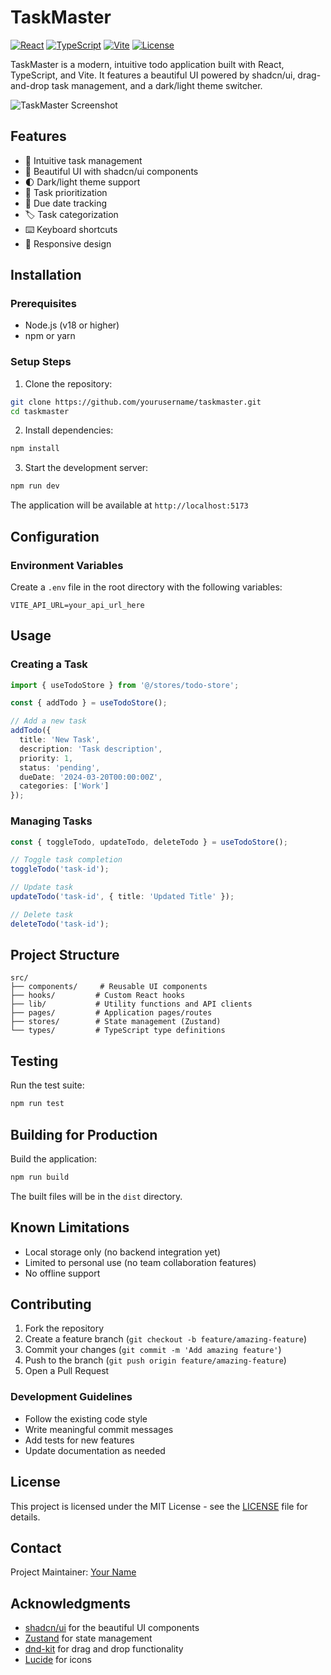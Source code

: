 # TaskMaster

[![React](https://img.shields.io/badge/React-18.3-blue.svg)](https://reactjs.org/)
[![TypeScript](https://img.shields.io/badge/TypeScript-5.6-blue.svg)](https://www.typescriptlang.org/)
[![Vite](https://img.shields.io/badge/Vite-5.4-brightgreen.svg)](https://vitejs.dev/)
[![License](https://img.shields.io/badge/License-MIT-green.svg)](LICENSE)

TaskMaster is a modern, intuitive todo application built with React, TypeScript, and Vite. It features a beautiful UI powered by shadcn/ui, drag-and-drop task management, and a dark/light theme switcher.

![TaskMaster Screenshot](screenshot.png)

## Features

- 📝 Intuitive task management
- 🎨 Beautiful UI with shadcn/ui components
- 🌓 Dark/light theme support
- 🎯 Task prioritization
- 📅 Due date tracking
- 🏷️ Task categorization
- ⌨️ Keyboard shortcuts
- 📱 Responsive design

## Installation

### Prerequisites

- Node.js (v18 or higher)
- npm or yarn

### Setup Steps

1. Clone the repository:
```bash
git clone https://github.com/yourusername/taskmaster.git
cd taskmaster
```

2. Install dependencies:
```bash
npm install
```

3. Start the development server:
```bash
npm run dev
```

The application will be available at `http://localhost:5173`

## Configuration

### Environment Variables

Create a `.env` file in the root directory with the following variables:

```env
VITE_API_URL=your_api_url_here
```

## Usage

### Creating a Task

```typescript
import { useTodoStore } from '@/stores/todo-store';

const { addTodo } = useTodoStore();

// Add a new task
addTodo({
  title: 'New Task',
  description: 'Task description',
  priority: 1,
  status: 'pending',
  dueDate: '2024-03-20T00:00:00Z',
  categories: ['Work']
});
```

### Managing Tasks

```typescript
const { toggleTodo, updateTodo, deleteTodo } = useTodoStore();

// Toggle task completion
toggleTodo('task-id');

// Update task
updateTodo('task-id', { title: 'Updated Title' });

// Delete task
deleteTodo('task-id');
```

## Project Structure

```
src/
├── components/     # Reusable UI components
├── hooks/         # Custom React hooks
├── lib/           # Utility functions and API clients
├── pages/         # Application pages/routes
├── stores/        # State management (Zustand)
└── types/         # TypeScript type definitions
```

## Testing

Run the test suite:

```bash
npm run test
```

## Building for Production

Build the application:

```bash
npm run build
```

The built files will be in the `dist` directory.

## Known Limitations

- Local storage only (no backend integration yet)
- Limited to personal use (no team collaboration features)
- No offline support

## Contributing

1. Fork the repository
2. Create a feature branch (`git checkout -b feature/amazing-feature`)
3. Commit your changes (`git commit -m 'Add amazing feature'`)
4. Push to the branch (`git push origin feature/amazing-feature`)
5. Open a Pull Request

### Development Guidelines

- Follow the existing code style
- Write meaningful commit messages
- Add tests for new features
- Update documentation as needed

## License

This project is licensed under the MIT License - see the [LICENSE](LICENSE) file for details.

## Contact

Project Maintainer: [Your Name](mailto:your.email@example.com)

## Acknowledgments

- [shadcn/ui](https://ui.shadcn.com/) for the beautiful UI components
- [Zustand](https://github.com/pmndrs/zustand) for state management
- [dnd-kit](https://dndkit.com/) for drag and drop functionality
- [Lucide](https://lucide.dev/) for icons